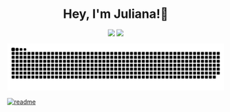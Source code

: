 
</div>
  <div  align="center"> 
<h1>Hey, I'm Juliana!👋

  
</div>
  <div  align="center"> 
  <a href="https://www.instagram.com/heeyjulls/" target="_blank"><img src="https://img.shields.io/badge/-Instagram-%23E4405F?style=for-the-badge&logo=instagram&logoColor=white" target="_blank"></a>
  <a href="https://www.linkedin.com/in/heeyjulls/" target="_blank"><img src="https://img.shields.io/badge/-LinkedIn-%230077B5?style=for-the-badge&logo=linkedin&logoColor=white" target="_blank"></a> 
 
  ![Snake animation](https://github.com/ellen2121/ellen2121/blob/output/github-contribution-grid-snake.svg)
 
</div>
 
[![readme](https://github-readme-stats.vercel.app/api/pin/?username=httpjulls&repo=ELLEN2121&theme=react)](https://github.com/httpjulls/httpjulls)
